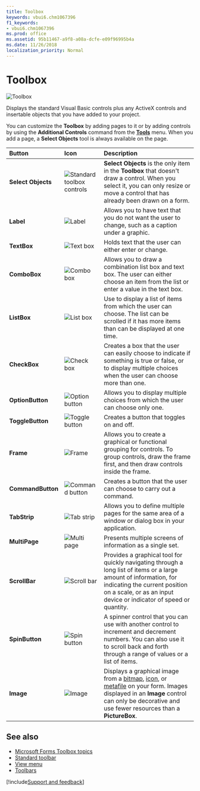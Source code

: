 ```yaml
---
title: Toolbox
keywords: vbui6.chm1067396
f1_keywords:
- vbui6.chm1067396
ms.prod: office
ms.assetid: 95b11467-a9f8-a08a-dcfe-e09f96995b4a
ms.date: 11/26/2018
localization_priority: Normal
---
```



# Toolbox

![Toolbox](../../../images/toolbox_ZA01201770.gif)

Displays the standard Visual Basic controls plus any ActiveX controls and insertable objects that you have added to your project.

You can customize the **Toolbox** by adding pages to it or by adding controls by using the **Additional Controls** command from the **[Tools](tools-menu.md)** menu. When you add a page, a **Select Objects** tool is always available on the page.
    
|Button|Icon|Description|
|:-----|:---|:----------|
|**Select Objects**|![Standard toolbox controls](../../../images/tb_pntr_ZA01201663.gif)| **Select Objects** is the only item in the **Toolbox** that doesn't draw a control. When you select it, you can only resize or move a control that has already been drawn on a form.|
|**Label**|![Label](../../../images/tb_label_ZA01201660.gif) |Allows you to have text that you do not want the user to change, such as a caption under a graphic.|
|**TextBox**|![Text box](../../../images/avhtb005_ZA01201581.gif)|Holds text that the user can either enter or change.|
|**ComboBox**|![Combo box](../../../images/avhtb001_ZA01201577.gif) |Allows you to draw a combination list box and text box. The user can either choose an item from the list or enter a value in the text box.|
|**ListBox**|![List box](../../../images/avhtb004_ZA01201580.gif)|Use to display a list of items from which the user can choose. The list can be scrolled if it has more items than can be displayed at one time.|
|**CheckBox**|![Check box](../../../images/tb_chkbx_ZA01201659.gif)|Creates a box that the user can easily choose to indicate if something is true or false, or to display multiple choices when the user can choose more than one.|
|**OptionButton**|![Option button](../../../images/tb_optn_ZA01201662.gif)|Allows you to display multiple choices from which the user can choose only one.|
|**ToggleButton**|![Toggle button](../../../images/tb_togbut_ZA01201666.gif)|Creates a button that toggles on and off.|
|**Frame**|![Frame](../../../images/avhtb002_ZA01201578.gif)|Allows you to create a graphical or functional grouping for controls. To group controls, draw the frame first, and then draw controls inside the frame.|
|**CommandButton**|![Command button](../../../images/tb_buttn_ZA01201658.gif)|Creates a button that the user can choose to carry out a command.|
|**TabStrip**|![Tab strip](../../../images/tb_tabst_ZA01201665.gif)|Allows you to define multiple pages for the same area of a window or dialog box in your application.|
|**MultiPage**|![Multi page](../../../images/tb_multi_ZA01201661.gif)|Presents multiple screens of information as a single set.|
|**ScrollBar**|![Scroll bar](../../../images/tb_vscrl_ZA01201667.gif)|Provides a graphical tool for quickly navigating through a long list of items or a large amount of information, for indicating the current position on a scale, or as an input device or indicator of speed or quantity.|
|**SpinButton**|![Spin button](../../../images/tb_spinb_ZA01201664.gif) |A spinner control that you can use with another control to increment and decrement numbers. You can also use it to scroll back and forth through a range of values or a list of items.|
|**Image**|![Image](../../../images/avhtb003_ZA01201579.gif) |Displays a graphical image from a [bitmap](../../Glossary/vbe-glossary.md#bitmap), [icon](../../Glossary/vbe-glossary.md#icon), or [metafile](../../Glossary/vbe-glossary.md#metafile) on your form. Images displayed in an **Image** control can only be decorative and use fewer resources than a **PictureBox**.|

## See also

- [Microsoft Forms Toolbox topics](concepts-microsoft-forms.md)
- [Standard toolbar](standard-toolbar.md)
- [View menu](view-menu.md)
- [Toolbars](../toolbars.md)

[!include[Support and feedback](~/includes/feedback-boilerplate.md)]
